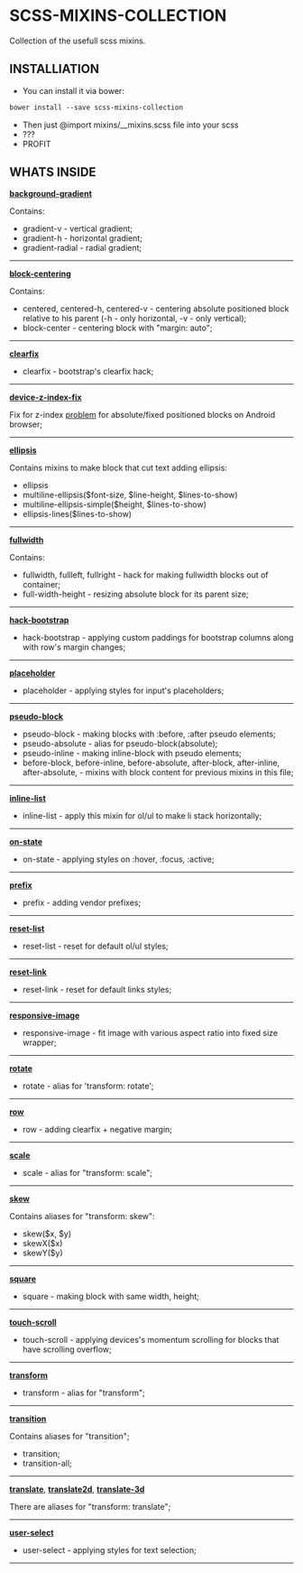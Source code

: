 # SCSS-MIXINS-COLLECTION

Collection of the usefull scss mixins.

## INSTALLIATION

* You can install it via bower:
```css
bower install --save scss-mixins-collection
```

* Then just @import mixins/__mixins.scss file into your scss
* ???
* PROFIT

## WHATS INSIDE

[**background-gradient**](https://github.com/RusinovAnton/scss-lib/blob/master/scss/util/mixins/_background-gradient.scss)

Сontains:
* gradient-v - vertical gradient;
* gradient-h - horizontal gradient;
* gradient-radial - radial gradient;

-----

[**block-centering**](https://github.com/RusinovAnton/scss-lib/blob/master/scss/util/mixins/_block-centering.scss)

Contains:
* centered, centered-h, centered-v - centering absolute positioned block relative to his parent (-h - only horizontal, -v - only vertical);
* block-center - centering block with "margin: auto";

-----

[**clearfix**](https://github.com/RusinovAnton/scss-lib/blob/master/scss/util/mixins/_clearfix.scss)

* clearfix - bootstrap's clearfix hack;

-----

[**device-z-index-fix**](https://github.com/RusinovAnton/scss-lib/blob/master/scss/util/mixins/_device-z-index-fix.scss)

Fix for z-index [problem](http://stackoverflow.com/questions/26408978/android-browsers-position-fixed-and-z-index-issue) for absolute/fixed positioned blocks on Android browser;

-----

[**ellipsis**](https://github.com/RusinovAnton/scss-lib/blob/master/scss/util/mixins/_ellipsis.scss)

  Contains mixins to make block that cut text adding ellipsis:
* ellipsis
* multiline-ellipsis($font-size, $line-height, $lines-to-show)
* multiline-ellipsis-simple($height, $lines-to-show)
* ellipsis-lines($lines-to-show)

-----

[**fullwidth**](https://github.com/RusinovAnton/scss-lib/blob/master/scss/util/mixins/_fullwidth.scss)

Contains:
* fullwidth, fullleft, fullright - hack for making fullwidth blocks out of container;
* full-width-height - resizing absolute block for its parent size;

-----

[**hack-bootstrap**](https://github.com/RusinovAnton/scss-lib/blob/master/scss/util/mixins/_hack-bootstrap.scss)

* hack-bootstrap - applying custom paddings for bootstrap columns along with row's margin changes;

-----

[**placeholder**](https://github.com/RusinovAnton/scss-lib/blob/master/scss/util/mixins/_placeholder.scss)

* placeholder - applying styles for input's placeholders;

-----

[**pseudo-block**](https://github.com/RusinovAnton/scss-lib/blob/master/scss/util/mixins/_pseudo-block.scss)

* pseudo-block - making blocks with :before, :after pseudo elements;
* pseudo-absolute - alias for pseudo-block(absolute);
* pseudo-inline - making inline-block with pseudo elements;
* before-block, before-inline, before-absolute, after-block, after-inline, after-absolute, - mixins with block content for previous mixins in this file;

-----

[**inline-list**](https://github.com/RusinovAnton/scss-lib/blob/master/scss/util/mixins/_inline-list.scss)

* inline-list - apply this mixin for ol/ul to make li stack horizontally;

-----

[**on-state**](https://github.com/RusinovAnton/scss-lib/blob/master/scss/util/mixins/_on-state.scss)

* on-state - applying styles on :hover, :focus, :active;

-----

[**prefix**](https://github.com/RusinovAnton/scss-lib/blob/master/scss/util/mixins/_prefix.scss)

* prefix - adding vendor prefixes;

-----

[**reset-list**](https://github.com/RusinovAnton/scss-lib/blob/master/scss/util/mixins/_reset-list.scss)

* reset-list - reset for default ol/ul styles;

-----

[**reset-link**](https://github.com/RusinovAnton/scss-lib/blob/master/scss/util/mixins/_reset-link.scss)

* reset-link - reset for default links styles;

-----

[**responsive-image**](https://github.com/RusinovAnton/scss-lib/blob/master/scss/util/mixins/_responsive-image.scss)

* responsive-image - fit image with various aspect ratio into fixed size wrapper;

-----

[**rotate**](https://github.com/RusinovAnton/scss-lib/blob/master/scss/util/mixins/_rotate.scss)

* rotate - alias for 'transform: rotate';

-----

[**row**](https://github.com/RusinovAnton/scss-lib/blob/master/scss/util/mixins/_row.scss)

* row - adding clearfix + negative margin;

-----

[**scale**](https://github.com/RusinovAnton/scss-lib/blob/master/scss/util/mixins/_scale.scss)

* scale - alias for "transform: scale";

-----

[**skew**](https://github.com/RusinovAnton/scss-lib/blob/master/scss/util/mixins/_skew.scss)

Contains aliases for "transform: skew":
* skew($x, $y)
* skewX($x)
* skewY($y)

-----

[**square**](https://github.com/RusinovAnton/scss-lib/blob/master/scss/util/mixins/_square.scss)

* square - making block with same width, height;

-----

[**touch-scroll**](https://github.com/RusinovAnton/scss-lib/blob/master/scss/util/mixins/_touch-scroll.scss)

* touch-scroll - applying devices's momentum scrolling for blocks that have scrolling overflow;

-----

[**transform**](https://github.com/RusinovAnton/scss-lib/blob/master/scss/util/mixins/_transform.scss)

* transform - alias for "transform";

-----

[**transition**](https://github.com/RusinovAnton/scss-lib/blob/master/scss/util/mixins/_transition.scss)

Contains aliases for "transition";
* transition;
* transition-all;

-----

[**translate**](https://github.com/RusinovAnton/scss-lib/blob/master/scss/util/mixins/_translate.scss),
[**translate2d**](https://github.com/RusinovAnton/scss-lib/blob/master/scss/util/mixins/_translate2d.scss),
[**translate-3d**](https://github.com/RusinovAnton/scss-lib/blob/master/scss/util/mixins/_translate-3d.scss)

There are aliases for "transform: translate";

-----

[**user-select**](https://github.com/RusinovAnton/scss-lib/blob/master/scss/util/mixins/_user-select.scss)

* user-select - applying styles for text selection;

-----